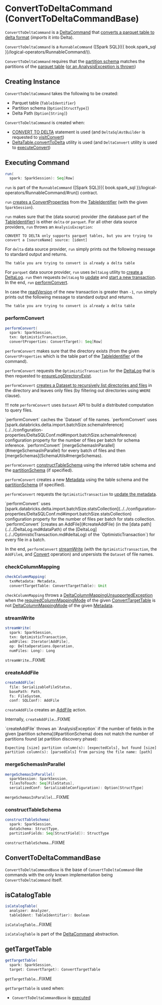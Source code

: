 # ConvertToDeltaCommand (ConvertToDeltaCommandBase)

`ConvertToDeltaCommand` is a [DeltaCommand](../DeltaCommand.md) that [converts a parquet table to delta format](#run) (_imports_ it into Delta).

`ConvertToDeltaCommand` is a `RunnableCommand` ([Spark SQL]({{ book.spark_sql }}/logical-operators/RunnableCommand/)).

`ConvertToDeltaCommand` requires that the [partition schema](#partitionSchema) matches the partitions of the [parquet table](#tableIdentifier) ([or an AnalysisException is thrown](#createAddFile-unexpectedNumPartitionColumnsFromFileNameException))

## Creating Instance

`ConvertToDeltaCommand` takes the following to be created:

* <span id="tableIdentifier"> Parquet table (`TableIdentifier`)
* <span id="partitionSchema"> Partition schema (`Option[StructType]`)
* <span id="deltaPath"> Delta Path (`Option[String]`)

`ConvertToDeltaCommand` is created when:

* [CONVERT TO DELTA](../../sql/index.md#CONVERT-TO-DELTA) statement is used (and `DeltaSqlAstBuilder` is requested to [visitConvert](../../sql/DeltaSqlAstBuilder.md#visitConvert))
* [DeltaTable.convertToDelta](../../DeltaTable.md#convertToDelta) utility is used (and `DeltaConvert` utility is used to [executeConvert](DeltaConvert.md#executeConvert))

## <span id="run"> Executing Command

```scala
run(
  spark: SparkSession): Seq[Row]
```

`run` is part of the `RunnableCommand` ([Spark SQL]({{ book.spark_sql }}/logical-operators/RunnableCommand/#run)) contract.

`run` [creates a ConvertProperties](#getConvertProperties) from the [TableIdentifier](#tableIdentifier) (with the given `SparkSession`).

`run` makes sure that the (data source) provider (the database part of the [TableIdentifier](#tableIdentifier)) is either `delta` or `parquet`. For all other data source providers, `run` throws an `AnalysisException`:

```text
CONVERT TO DELTA only supports parquet tables, but you are trying to convert a [sourceName] source: [ident]
```

For `delta` data source provider, `run` simply prints out the following message to standard output and returns.

```text
The table you are trying to convert is already a delta table
```

For `parquet` data source provider, `run` uses `DeltaLog` utility to [create a DeltaLog](../../DeltaLog.md#forTable). `run` then requests `DeltaLog` to [update](../../DeltaLog.md#update) and [start a new transaction](../../DeltaLog.md#startTransaction). In the end, `run` [performConvert](#performConvert).

In case the [readVersion](../../OptimisticTransactionImpl.md#readVersion) of the new transaction is greater than `-1`, `run` simply prints out the following message to standard output and returns.

```text
The table you are trying to convert is already a delta table
```

### <span id="performConvert"> performConvert

```scala
performConvert(
  spark: SparkSession,
  txn: OptimisticTransaction,
  convertProperties: ConvertTarget): Seq[Row]
```

`performConvert` makes sure that the directory exists (from the given `ConvertProperties` which is the table part of the [TableIdentifier](#tableIdentifier) of the command).

`performConvert` requests the `OptimisticTransaction` for the [DeltaLog](../../OptimisticTransaction.md#deltaLog) that is then requested to [ensureLogDirectoryExist](../../DeltaLog.md#ensureLogDirectoryExist).

`performConvert` [creates a Dataset to recursively list directories and files](../../DeltaFileOperations.md#recursiveListDirs) in the directory and leaves only files (by filtering out directories using `WHERE` clause).

!!! note
    `performConvert` uses `Dataset` API to build a distributed computation to query files.

<span id="performConvert-cache">
`performConvert` caches the `Dataset` of file names.

<span id="performConvert-schemaBatchSize">
`performConvert` uses [spark.databricks.delta.import.batchSize.schemaInference](../../configuration-properties/DeltaSQLConf.md#import.batchSize.schemaInference) configuration property for the number of files per batch for schema inference. `performConvert` [mergeSchemasInParallel](#mergeSchemasInParallel) for every batch of files and then [mergeSchemas](SchemaUtils#mergeSchemas).

`performConvert` [constructTableSchema](#constructTableSchema) using the inferred table schema and the [partitionSchema](#partitionSchema) (if specified).

`performConvert` creates a new [Metadata](../../Metadata.md) using the table schema and the [partitionSchema](#partitionSchema) (if specified).

`performConvert` requests the `OptimisticTransaction` to [update the metadata](../../OptimisticTransactionImpl.md#updateMetadata).

<span id="performConvert-statsBatchSize">
`performConvert` uses [spark.databricks.delta.import.batchSize.statsCollection](../../configuration-properties/DeltaSQLConf.md#import.batchSize.statsCollection) configuration property for the number of files per batch for stats collection. `performConvert` [creates an AddFile](#createAddFile) (in the [data path](../../DeltaLog.md#dataPath) of the [DeltaLog](../../OptimisticTransaction.md#deltaLog) of the `OptimisticTransaction`) for every file in a batch.

<span id="performConvert-streamWrite"><span id="performConvert-unpersist">
In the end, `performConvert` [streamWrite](#streamWrite) (with the `OptimisticTransaction`, the `AddFile`s, and [Convert](../../Operation.md#Convert) operation) and unpersists the `Dataset` of file names.

### <span id="checkColumnMapping"> checkColumnMapping

```scala
checkColumnMapping(
  txnMetadata: Metadata,
  convertTargetTable: ConvertTargetTable): Unit
```

`checkColumnMapping` throws a [DeltaColumnMappingUnsupportedException](../../DeltaErrors.md#convertToDeltaWithColumnMappingNotSupported) when the [requiredColumnMappingMode](ConvertTargetTable.md#requiredColumnMappingMode) of the given [ConvertTargetTable](ConvertTargetTable.md) is not [DeltaColumnMappingMode](../../Metadata.md#columnMappingMode) of the given [Metadata](../../Metadata.md).

### <span id="streamWrite"> streamWrite

```scala
streamWrite(
  spark: SparkSession,
  txn: OptimisticTransaction,
  addFiles: Iterator[AddFile],
  op: DeltaOperations.Operation,
  numFiles: Long): Long
```

`streamWrite`...FIXME

### <span id="createAddFile"> createAddFile

```scala
createAddFile(
  file: SerializableFileStatus,
  basePath: Path,
  fs: FileSystem,
  conf: SQLConf): AddFile
```

`createAddFile` creates an [AddFile](../../AddFile.md) action.

Internally, `createAddFile`...FIXME

<span id="createAddFile-unexpectedNumPartitionColumnsFromFileNameException">
`createAddFile` throws an `AnalysisException` if the number of fields in the given [partition schema](#partitionSchema) does not match the number of partitions found (at partition discovery phase):

```text
Expecting [size] partition column(s): [expectedCols], but found [size] partition column(s): [parsedCols] from parsing the file name: [path]
```

### <span id="mergeSchemasInParallel"> mergeSchemasInParallel

```scala
mergeSchemasInParallel(
  sparkSession: SparkSession,
  filesToTouch: Seq[FileStatus],
  serializedConf: SerializableConfiguration): Option[StructType]
```

`mergeSchemasInParallel`...FIXME

### <span id="constructTableSchema"> constructTableSchema

```scala
constructTableSchema(
  spark: SparkSession,
  dataSchema: StructType,
  partitionFields: Seq[StructField]): StructType
```

`constructTableSchema`...FIXME

## <span id="ConvertToDeltaCommandBase"> ConvertToDeltaCommandBase

`ConvertToDeltaCommandBase` is the base of `ConvertToDeltaCommand`-like commands with the only known implementation being `ConvertToDeltaCommand` itself.

## <span id="isCatalogTable"> isCatalogTable

```scala
isCatalogTable(
  analyzer: Analyzer,
  tableIdent: TableIdentifier): Boolean
```

`isCatalogTable`...FIXME

`isCatalogTable` is part of the [DeltaCommand](../DeltaCommand.md#isCatalogTable) abstraction.

## <span id="getTargetTable"> getTargetTable

```scala
getTargetTable(
  spark: SparkSession,
  target: ConvertTarget): ConvertTargetTable
```

`getTargetTable`...FIXME

`getTargetTable` is used when:

* `ConvertToDeltaCommandBase` is [executed](#run)
